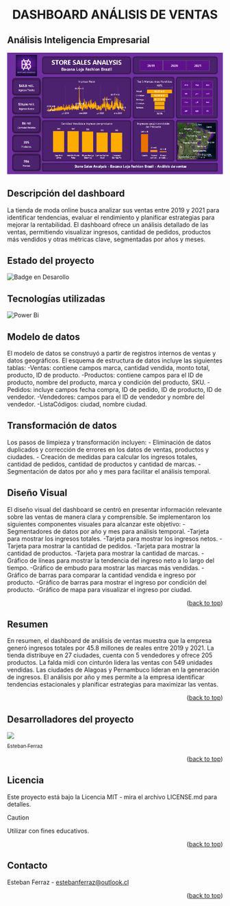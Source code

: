 
<h1 align="center"> DASHBOARD ANÁLISIS DE VENTAS</h1>
<h2>Análisis Inteligencia Empresarial</h2>

<div align="center">  

![alt text](dashboard_analisis_ventas-1.png)
</div> 

<h2>Descripción del dashboard</h2>
La tienda de moda online busca analizar sus ventas entre 2019 y 2021 para identificar tendencias, evaluar el rendimiento y planificar estrategias para mejorar la rentabilidad. El dashboard ofrece un análisis detallado de las ventas, permitiendo visualizar ingresos, cantidad de pedidos, productos más vendidos y otras métricas clave, segmentadas por años y meses.

<h2>Estado del proyecto</h2>

![Badge en Desarollo](https://img.shields.io/badge/STATUS-%20FINALIZADO-green)
> 

<h2>Tecnologías utilizadas</h2>

![Power Bi](https://img.shields.io/badge/power_bi-F2C811?style=for-the-badge&logo=powerbi&logoColor=black)


<h2>Modelo de datos</h2>
El modelo de datos se construyó a partir de registros internos de ventas y datos geográficos. El esquema de estructura de datos incluye las siguientes tablas:
-Ventas: contiene campos marca, cantidad vendida, monto total, producto, ID de producto.
-Productos: contiene campos para el ID de producto, nombre del producto, marca y condición del producto, SKU.
-Pedidos: incluye campos fecha compra, ID de pedido, ID de producto, ID de vendedor.
-Vendedores: campos para el ID de vendedor y nombre del vendedor.
-ListaCódigos: ciudad, nombre ciudad.

<h2>Transformación de datos</h2>
Los pasos de limpieza y transformación incluyen:
- Eliminación de datos duplicados y corrección de errores en los datos de ventas, productos y ciudades.
- Creación de medidas para calcular los ingresos totales, cantidad de pedidos, cantidad de productos y cantidad de marcas.
- Segmentación de datos por año y mes para facilitar el análisis temporal.

<h2>Diseño Visual</h2>
El diseño visual del dashboard se centró en presentar información relevante sobre las ventas de manera clara y comprensible. Se implementaron los siguientes componentes visuales para alcanzar este objetivo:
-Segmentadores de datos por año y mes para análisis temporal.
-Tarjeta para mostrar los ingresos totales.
-Tarjeta para mostrar los ingresos netos.
-Tarjeta para mostrar la cantidad de pedidos.
-Tarjeta para mostrar la cantidad de productos.
-Tarjeta para mostrar la cantidad de marcas.
-Gráfico de líneas para mostrar la tendencia del ingreso neto a lo largo del tiempo.
-Gráfico de embudo para mostrar las marcas más vendidas.
-Gráfico de barras para comparar la cantidad vendida e ingreso por producto.
-Gráfico de barras para mostrar el ingreso por condición del producto.
-Gráfico de mapa para visualizar el ingreso por ciudad.

<p align="right">(<a href="#readme-top">back to top</a>)</p>

<h2>Resumen</h2>
En resumen, el dashboard de análisis de ventas muestra que la empresa generó ingresos totales por 45.8 millones de reales entre 2019 y 2021. La tienda distribuye en 27 ciudades, cuenta con 5 vendedores y ofrece 205 productos. La falda midi con cinturón lidera las ventas con 549 unidades vendidas. Las ciudades de Alagoas y Pernambuco lideran en la generación de ingresos. El análisis por año y mes permite a la empresa identificar tendencias estacionales y planificar estrategias para maximizar las ventas.

<p align="right">(<a href="#readme-top">back to top</a>)</p>

<h2>Desarrolladores del proyecto</h2>

[<img src="https://avatars.githubusercontent.com/u/125892411?v=4" width=115><br><sub>Esteban Ferraz</sub>](https://github.com/estebanferraz1)



<p align="right">(<a href="#readme-top">back to top</a>)</p>

<h2>Licencia</h2>

Este proyecto está bajo la Licencia MIT - mira el archivo LICENSE.md para detalles.

> [!CAUTION]
> 
> Utilizar con fines educativos.

<p align="right">(<a href="#readme-top">back to top</a>)</p>

<h2>Contacto</h2>

Esteban Ferraz - estebanferraz@outlook.cl

<p align="right">(<a href="#readme-top">back to top</a>)</p>
